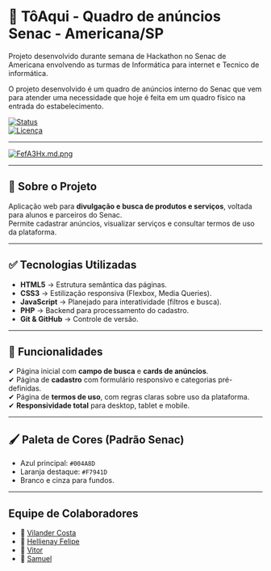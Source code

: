 

# 📌 TôAqui - Quadro de anúncios Senac -  Americana/SP

Projeto desenvolvido durante semana de Hackathon no Senac de Americana envolvendo as turmas de Informática para internet e Tecnico de informática.

O projeto desenvolvido é um quadro de anúncios interno do Senac que vem para atender uma necessidade que hoje é feita em um quadro físico na entrada do estabelecimento.


[![Status](https://img.shields.io/badge/status-em%20desenvolvimento-yellow)]()  
[![Licença](https://img.shields.io/badge/licença-MIT-green)]()  


---


[![FefA3Hx.md.png](https://iili.io/FefA3Hx.md.png)](https://freeimage.host/i/FefA3Hx)

---

## 📖 Sobre o Projeto
Aplicação web para **divulgação e busca de produtos e serviços**, voltada para alunos e parceiros do Senac.  
Permite cadastrar anúncios, visualizar serviços e consultar termos de uso da plataforma.

---

## ✅ **Tecnologias Utilizadas**
- **HTML5** → Estrutura semântica das páginas.
- **CSS3** → Estilização responsiva (Flexbox, Media Queries).
- **JavaScript** → Planejado para interatividade (filtros e busca).
- **PHP** → Backend para processamento do cadastro.
- **Git & GitHub** → Controle de versão.

---

## 🎯 **Funcionalidades**
✔ Página inicial com **campo de busca** e **cards de anúncios**.  
✔ Página de **cadastro** com formulário responsivo e categorias pré-definidas.  
✔ Página de **termos de uso**, com regras claras sobre uso da plataforma.  
✔ **Responsividade total** para desktop, tablet e mobile.  

---

## 🖌 **Paleta de Cores (Padrão Senac)**
- Azul principal: `#004A8D`
- Laranja destaque: `#F7941D`
- Branco e cinza para fundos.

---

## Equipe de Colaboradores

- 👤 [Vilander Costa](https://github.com/vilander)
- 👤 [Hellienay Felipe](https://github.com/hellienayfelipe)
- 👤 [Vitor](https://github.com/)
- 👤 [Samuel](https://github.com/)